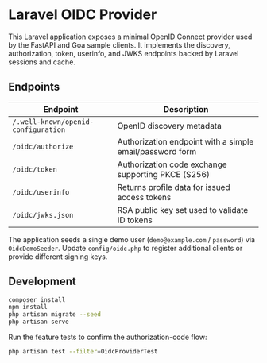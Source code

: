# Laravel OIDC Provider

This Laravel application exposes a minimal OpenID Connect provider used by the
FastAPI and Goa sample clients. It implements the discovery, authorization,
token, userinfo, and JWKS endpoints backed by Laravel sessions and cache.

## Endpoints

| Endpoint | Description |
| --- | --- |
| `/.well-known/openid-configuration` | OpenID discovery metadata |
| `/oidc/authorize` | Authorization endpoint with a simple email/password form |
| `/oidc/token` | Authorization code exchange supporting PKCE (S256) |
| `/oidc/userinfo` | Returns profile data for issued access tokens |
| `/oidc/jwks.json` | RSA public key set used to validate ID tokens |

The application seeds a single demo user (`demo@example.com` / `password`) via
`OidcDemoSeeder`. Update `config/oidc.php` to register additional clients or
provide different signing keys.

## Development

```bash
composer install
npm install
php artisan migrate --seed
php artisan serve
```

Run the feature tests to confirm the authorization-code flow:

```bash
php artisan test --filter=OidcProviderTest
```
